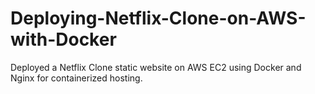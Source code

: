 # Deploying-Netflix-Clone-on-AWS-with-Docker
Deployed a Netflix Clone static website on AWS EC2 using Docker and Nginx for containerized hosting.

